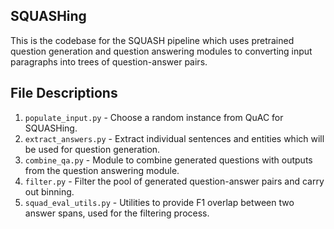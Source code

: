 ## SQUASHing

This is the codebase for the SQUASH pipeline which uses pretrained question generation and question answering modules to converting input paragraphs into trees of question-answer pairs.

## File Descriptions

1. `populate_input.py` - Choose a random instance from QuAC for SQUASHing.
2. `extract_answers.py` - Extract individual sentences and entities which will be used for question generation.
3. `combine_qa.py` - Module to combine generated questions with outputs from the question answering module.
4. `filter.py` - Filter the pool of generated question-answer pairs and carry out binning.
5. `squad_eval_utils.py` - Utilities to provide F1 overlap between two answer spans, used for the filtering process.

